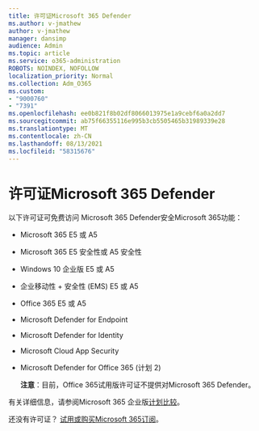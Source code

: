 ```yaml
---
title: 许可证Microsoft 365 Defender
ms.author: v-jmathew
author: v-jmathew
manager: dansimp
audience: Admin
ms.topic: article
ms.service: o365-administration
ROBOTS: NOINDEX, NOFOLLOW
localization_priority: Normal
ms.collection: Adm_O365
ms.custom:
- "9000760"
- "7391"
ms.openlocfilehash: ee0b821f8b02df8066013975e1a9cebf6a0a2dd7
ms.sourcegitcommit: ab75f66355116e995b3cb5505465b31989339e28
ms.translationtype: MT
ms.contentlocale: zh-CN
ms.lasthandoff: 08/13/2021
ms.locfileid: "58315676"
---
```

# <a name="licenses-for-microsoft-365-defender"></a>许可证Microsoft 365 Defender

以下许可证可免费访问 Microsoft 365 Defender安全Microsoft 365功能：

- Microsoft 365 E5 或 A5
- Microsoft 365 E5 安全性或 A5 安全性
- Windows 10 企业版 E5 或 A5
- 企业移动性 + 安全性 (EMS) E5 或 A5
- Office 365 E5 或 A5
- Microsoft Defender for Endpoint
- Microsoft Defender for Identity
- Microsoft Cloud App Security
- Microsoft Defender for Office 365 (计划 2) 

    **注意**：目前，Office 365试用版许可证不提供对Microsoft 365 Defender。

有关详细信息，请参阅Microsoft 365 企业版[计划比较](https://go.microsoft.com/fwlink/?linkid=2143458)。

还没有许可证？ [试用或购买Microsoft 365订阅](https://go.microsoft.com/fwlink/?linkid=2143625)。
